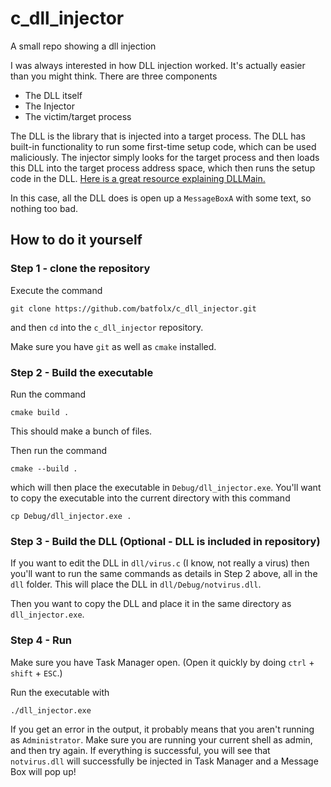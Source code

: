 # c_dll_injector
A small repo showing a dll injection

I was always interested in how DLL injection worked. It's actually easier than you might think. There are three components

- The DLL itself
- The Injector
- The victim/target process

The DLL is the library that is injected into a target process. The DLL has built-in functionality to run some first-time setup code, which can
be used maliciously. The injector simply looks for the target process and then loads this DLL into the target process address space, which then runs
the setup code in the DLL. [Here is a great resource explaining DLLMain.](https://docs.microsoft.com/en-us/windows/win32/dlls/dllmain)

In this case, all the DLL does is open up a `MessageBoxA` with some text, so nothing too bad.

## How to do it yourself

### Step 1 - clone the repository

Execute the command 
```
git clone https://github.com/batfolx/c_dll_injector.git
```

and then `cd` into the `c_dll_injector` repository.

Make sure you have `git` as well as `cmake` installed.

### Step 2 - Build the executable

Run the command

```
cmake build .
```

This should make a bunch of files.

Then run the command 

```
cmake --build .
```

which will then place the executable in `Debug/dll_injector.exe`. You'll want to copy the executable into the current directory with this command
```
cp Debug/dll_injector.exe .
```

### Step 3 - Build the DLL (Optional - DLL is included in repository)

If you want to edit the DLL in `dll/virus.c` (I know, not really a virus) then you'll want to run the same commands as details in Step 2 above, all in the `dll` folder.
This will place the DLL in `dll/Debug/notvirus.dll`.

Then you want to copy the DLL and place it in the same directory as `dll_injector.exe`.

### Step 4 - Run

Make sure you have Task Manager open. (Open it quickly by doing `ctrl` + `shift` + `ESC`.)

Run the executable with 
```
./dll_injector.exe
```

If you get an error in the output, it probably means that you aren't running as `Administrator`. Make sure you are running your current shell as admin, and then try again.
If everything is successful, you will see that `notvirus.dll` will successfully be injected in Task Manager and a Message Box will pop up!
